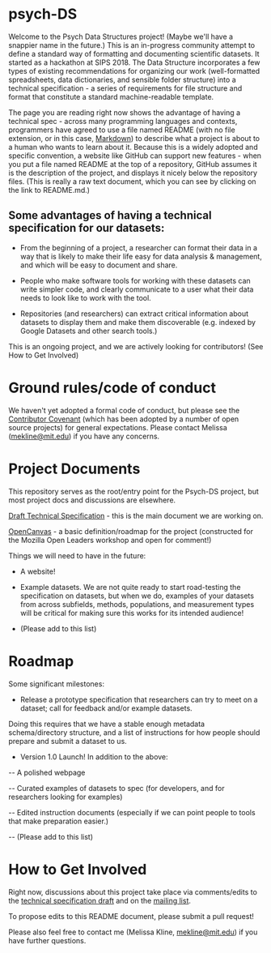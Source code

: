# psych-DS

Welcome to the Psych Data Structures project! (Maybe we'll have a snappier name in the future.) This is an in-progress community attempt to define a standard way of formatting and documenting scientific datasets. It started as a hackathon at SIPS 2018. The Data Structure incorporates a few types of existing recommendations for organizing our work (well-formatted spreadsheets, data dictionaries, and sensible folder structure) into a technical specification - a series of requirements for file structure and format that constitute a standard machine-readable template. 

The page you are reading right now shows the advantage of having a technical spec - across many programming languages and contexts, programmers have agreed to use a file named README (with no file extension, or in this case, [Markdown](https://en.wikipedia.org/wiki/Markdown)) to describe what a project is about to a human who wants to learn about it.  Because this is a widely adopted and specific convention, a website like GitHub can support new features - when you put a file named README at the top of a repository, GitHub assumes it is the description of the project, and displays it nicely below the repository files. (This is really a raw text document, which you can see by clicking on the link to README.md.)

## Some advantages of having a technical specification for our datasets:

* From the beginning of a project, a researcher can format their data in a way that is likely to make their life easy for data analysis & management, and which will be easy to document and share.

* People who make software tools for working with these datasets can write simpler code, and clearly communicate to a user what their data needs to look like to work with the tool.

* Repositories (and researchers) can extract critical information about datasets to display them and make them discoverable (e.g. indexed by Google Datasets and other search tools.)  

This is an ongoing project, and we are actively looking for contributors! (See How to Get Involved)

# Ground rules/code of conduct

We haven't yet adopted a formal code of conduct, but please see the [Contributor Covenant](https://www.contributor-covenant.org/version/1/4/code-of-conduct) (which has been adopted by a number of open source projects) for general expectations. Please contact Melissa (mekline@mit.edu) if you have any concerns.

# Project Documents

This repository serves as the root/entry point for the Psych-DS project, but most project docs and discussions are elsewhere. 

[Draft Technical Specification](https://docs.google.com/document/d/1u8o5jnWk0Iqp_J06PTu5NjBfVsdoPbBhstht6W0fFp0/edit?usp=sharing) - this is the main document we are working on.

[OpenCanvas](https://docs.google.com/presentation/d/1GQUpUPL3dHGc-Eb_3dL6WcXnA4hXpUanjAc8jUp16S0/edit?usp=sharing) - a basic definition/roadmap for the project (constructed for the Mozilla Open Leaders workshop and open for comment!)

Things we will need to have in the future:

- A website!

- Example datasets. We are not quite ready to start road-testing the specification on datasets, but when we do, examples of your datasets from across subfields, methods, populations, and measurement types will be critical for making sure this works for its intended audience!

- (Please add to this list)

# Roadmap

Some significant milestones:

- Release a prototype specification that researchers can try to meet on a dataset; call for feedback and/or example datasets.
  
Doing this requires that we have a stable enough metadata schema/directory structure, and a list of instructions for how people should prepare and submit a dataset to us.

- Version 1.0 Launch! In addition to the above:

-- A polished webpage

-- Curated examples of datasets to spec (for developers, and for researchers looking for examples)

-- Edited instruction documents (especially if we can point people to tools that make preparation easier.)

-- (Please add to this list)

# How to Get Involved

Right now, discussions about this project take place via comments/edits to the [technical specification draft](https://docs.google.com/document/d/1u8o5jnWk0Iqp_J06PTu5NjBfVsdoPbBhstht6W0fFp0/edit?usp=sharing) and on the [mailing list](https://groups.google.com/forum/#!forum/psych-data-standards). 

To propose edits to this README document, please submit a pull request! 

Please also feel free to contact me (Melissa Kline, mekline@mit.edu) if you have further questions.
